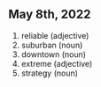 ## May 8th, 2022
1. reliable (adjective)
2. suburban (noun)
3. downtown (noun)
4. extreme (adjective)
5. strategy (noun)

